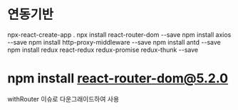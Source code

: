 # 연동기반

npx-react-create-app .
npx install react-router-dom --save
npm install axios --save
npm install http-proxy-middleware --save
npm install antd --save
npm install redux react-redux redux-promise redux-thunk --save

# npm install react-router-dom@5.2.0
withRouter 이슈로 다운그래이드하여 사용